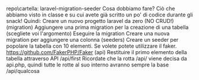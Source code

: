 repo\cartella: laravel-migration-seeder
Cosa dobbiamo fare?
Ciò che abbiamo visto in classe e su cui avete già scritto un po' di codice durante gli snack! 
Quindi:
Creare un nuovo progetto laravel da zero (NO CRUD!)
(migration)
Aggiungere una prima migration per la creazione di una tabella (scegliete voi l'argomento)
Eseguire la migration
Creare una nuova migration per aggiungere una colonna
(seeders)
Creare un seeder per popolare la tabella con 10 elementi. Se volete potete utilizzare il faker.
https://github.com/FakerPHP/Faker
(api)
Restituire il primo elemento della tabella attraverso API /api/first
Ricordate che la rotta /api/ viene decisa da api.php, quindi tutte le rotte al suo interno avranno sempre la base /api/qualcosa
